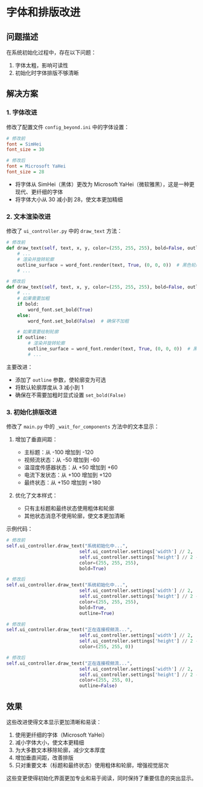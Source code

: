 # 字体和排版改进

## 问题描述

在系统初始化过程中，存在以下问题：

1. 字体太粗，影响可读性
2. 初始化时字体排版不够清晰

## 解决方案

### 1. 字体改进

修改了配置文件 `config_beyond.ini` 中的字体设置：

```ini
# 修改前
font = SimHei
font_size = 30

# 修改后
font = Microsoft YaHei
font_size = 28
```

- 将字体从 SimHei（黑体）更改为 Microsoft YaHei（微软雅黑），这是一种更现代、更纤细的字体
- 将字体大小从 30 减小到 28，使文本更加精细

### 2. 文本渲染改进

修改了 `ui_controller.py` 中的 `draw_text` 方法：

```python
# 修改前
def draw_text(self, text, x, y, color=(255, 255, 255), bold=False, outline_thickness=3):
    # ...
    # 渲染并旋转轮廓
    outline_surface = word_font.render(text, True, (0, 0, 0))  # 黑色轮廓
    # ...

# 修改后
def draw_text(self, text, x, y, color=(255, 255, 255), bold=False, outline=True, outline_thickness=1):
    # ...
    # 如果需要加粗
    if bold:
        word_font.set_bold(True)
    else:
        word_font.set_bold(False)  # 确保不加粗

    # 如果需要绘制轮廓
    if outline:
        # 渲染并旋转轮廓
        outline_surface = word_font.render(text, True, (0, 0, 0))  # 黑色轮廓
        # ...
```

主要改进：

- 添加了 `outline` 参数，使轮廓变为可选
- 将默认轮廓厚度从 3 减小到 1
- 确保在不需要加粗时显式设置 `set_bold(False)`

### 3. 初始化排版改进

修改了 `main.py` 中的 `_wait_for_components` 方法中的文本显示：

1. 增加了垂直间距：
    - 主标题：从 -100 增加到 -120
    - 视频流状态：从 -50 增加到 -60
    - 温湿度传感器状态：从 +50 增加到 +60
    - 电流下发状态：从 +100 增加到 +120
    - 最终状态：从 +150 增加到 +180

2. 优化了文本样式：
    - 只有主标题和最终状态使用粗体和轮廓
    - 其他状态消息不使用轮廓，使文本更加清晰

示例代码：

```python
# 修改前
self.ui_controller.draw_text("系统初始化中...", 
                           self.ui_controller.settings['width'] // 2, 
                           self.ui_controller.settings['height'] // 2 - 100,
                           color=(255, 255, 255),
                           bold=True)

# 修改后
self.ui_controller.draw_text("系统初始化中...", 
                           self.ui_controller.settings['width'] // 2, 
                           self.ui_controller.settings['height'] // 2 - 120,
                           color=(255, 255, 255),
                           bold=True,
                           outline=True)
```

```python
# 修改前
self.ui_controller.draw_text("正在连接视频流...", 
                           self.ui_controller.settings['width'] // 2, 
                           self.ui_controller.settings['height'] // 2 - 50,
                           color=(255, 255, 0))

# 修改后
self.ui_controller.draw_text("正在连接视频流...", 
                           self.ui_controller.settings['width'] // 2, 
                           self.ui_controller.settings['height'] // 2 - 60,
                           color=(255, 255, 0),
                           outline=False)
```

## 效果

这些改进使得文本显示更加清晰和易读：

1. 使用更纤细的字体（Microsoft YaHei）
2. 减小字体大小，使文本更精细
3. 为大多数文本移除轮廓，减少文本厚度
4. 增加垂直间距，改善排版
5. 只对重要文本（标题和最终状态）使用粗体和轮廓，增强视觉层次

这些变更使得初始化界面更加专业和易于阅读，同时保持了重要信息的突出显示。